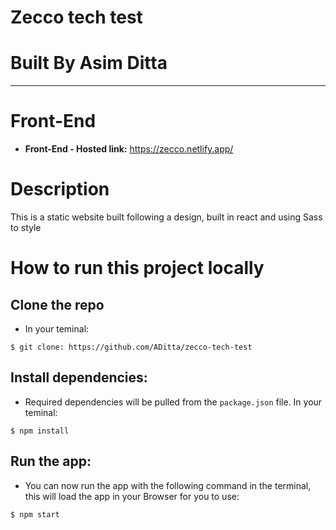 # **Zecco tech test**

# **Built By Asim Ditta**

---

# Front-End

- **Front-End - Hosted link:** https://zecco.netlify.app/

# Description

This is a static website built following a design, built in react and using Sass to style

# How to run this project locally

## Clone the repo

- In your teminal:

```
$ git clone: https://github.com/ADitta/zecco-tech-test
```

## Install dependencies:

- Required dependencies will be pulled from the `package.json` file. In your teminal:

```
$ npm install
```

## Run the app:

- You can now run the app with the following command in the terminal, this will load the app in your Browser for you to use:

```
$ npm start
```
